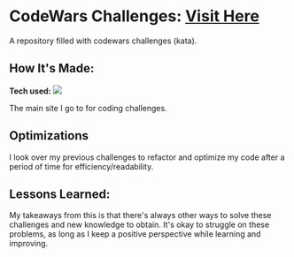 # CodeWars Challenges: <a target="_blank" href="https://www.codewars.com/users/bfongvongsa" >Visit Here</a> 

A repository filled with codewars challenges (kata).

## How It's Made:

**Tech used:** <img src="https://img.shields.io/static/v1?label=|&message=JAVASCRIPT&color=3c7f5d&style=plastic&logo=javascript"/>

The main site I go to for coding challenges.

## Optimizations

I look over my previous challenges to refactor and optimize my code after a period of time for efficiency/readability. 

## Lessons Learned:

My takeaways from this is that there's always other ways to solve these challenges and new knowledge to obtain. It's okay to struggle on these problems, as long as I keep a positive perspective while learning and improving.
